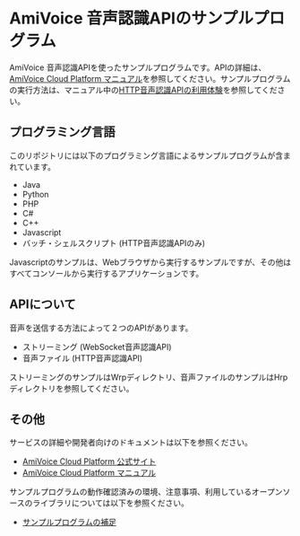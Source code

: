 AmiVoice 音声認識APIのサンプルプログラム
==========================================================================

AmiVoice 音声認識APIを使ったサンプルプログラムです。APIの詳細は、[AmiVoice Cloud Platform
マニュアル](https://acp.amivoice.com/main/manual/)を参照してください。サンプルプログラムの実行方法は、マニュアル中の[HTTP音声認識APIの利用体験](https://acp.amivoice.com/main/manual/http%e9%9f%b3%e5%a3%b0%e8%aa%8d%e8%ad%98api%e3%81%ae%e5%88%a9%e7%94%a8%e4%bd%93%e9%a8%93/)を参照してください。

## プログラミング言語
このリポジトリには以下のプログラミング言語によるサンプルプログラムが含まれています。
- Java
- Python
- PHP
- C#
- C++
- Javascript
- バッチ・シェルスクリプト (HTTP音声認識APIのみ)

 Javascriptのサンプルは、Webブラウザから実行するサンプルですが、その他はすべてコンソールから実行するアプリケーションです。

## APIについて
音声を送信する方法によって２つのAPIがあります。
- ストリーミング (WebSocket音声認識API)
- 音声ファイル (HTTP音声認識API)

ストリーミングのサンプルはWrpディレクトリ、音声ファイルのサンプルはHrpディレクトリを参照してください。


## その他
サービスの詳細や開発者向けのドキュメントは以下を参照ください。

- [AmiVoice Cloud Platform 公式サイト](https://acp.amivoice.com/main/)
- [AmiVoice Cloud Platform マニュアル](https://acp.amivoice.com/main/manual/)

サンプルプログラムの動作確認済みの環境、注意事項、利用しているオープンソースのライブラリについては以下を参照ください。
- [サンプルプログラムの補足](readme.txt)
